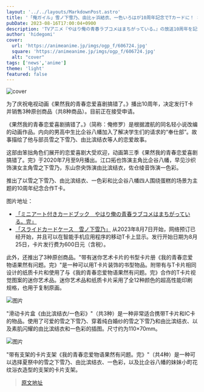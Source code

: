 ```yaml
---
layout: '../../layouts/MarkdownPost.astro'
title: '「俺ガイル」雪ノ下雪乃、由比ヶ浜結衣、一色いろはが10周年記念でTカードに！ オリジナルグッズも展開♪'
pubDate: 2023-08-16T17:00:04+0900
description: 'TVアニメ『やはり俺の青春ラブコメはまちがっている。』の放送10周年を記念したTカードとオリジナルグッズが登場！'
author: 'hidegomi'
cover:
  url: 'https://animeanime.jp/imgs/ogp_f/606724.jpg'
  square: 'https://animeanime.jp/imgs/ogp_f/606724.jpg'
  alt: "cover"
tags: ['news','anime']
theme: 'light'
featured: false
---
```


![cover](https://animeanime.jp/imgs/ogp_f/606724.jpg)

为了庆祝电视动画《果然我的青春恋爱喜剧搞错了。》播出10周年，决定发行T卡并销售3种原创商品（共8种商品）。目前正在接受申请。

《果然我的青春恋爱喜剧搞错了。》（简称：俺修罗）是根据渡航的同名轻小说改编的动画作品。内向的男高中生比企谷八幡加入了解决学生们的请求的“奉仕部”。故事描绘了他与部员雪之下雪乃、由比滨结衣等人的恋爱故事。

这部由笨拙角色们展开的恋爱喜剧大受欢迎，动画第三季《果然我的青春恋爱喜剧搞错了。完》于2020年7月至9月播出。江口拓也饰演主角比企谷八幡，早见沙织饰演女主角雪之下雪乃，东山奈央饰演由比滨结衣，佐仓绫音饰演一色彩。

推出了以雪之下雪乃、由比滨结衣、一色彩和比企谷八幡四人围绕蛋糕的场景为主题的10周年纪念合作T卡。

图片地址：
- [「ミニアート付きカードブック　やはり俺の青春ラブコメはまちがっている。完」](https://animeanime.jp/imgs/zoom/606725.jpg)
- [「スライドカードケース　雪ノ下雪乃」](https://animeanime.jp/imgs/zoom/606726.jpg)
从2023年8月7日开始，网络预订已经开始，并且可以在智能手机应用程序的移动T卡上显示。发行开始日期为8月25日，卡片发行费为600日元（含税）。

此外，还推出了3种原创商品。"带有迷你艺术卡片的书型卡片册《我的青春恋爱物语果然有问题。完》"是一种可以用T卡片装饰的书型物品。附带有与T卡片相同设计的纸质卡片和使用了与《我的青春恋爱物语果然有问题。完》合作的T卡片视觉图案的迷你艺术品。迷你艺术品和纸质卡片采用了全12种颜色的超高性能印刷规格，也用于复制原画。

![图片](https://animeanime.jp/imgs/zoom/606728.jpg)

"滑动卡片盒《由比滨结衣/一色彩》"（共3种）是一种非常适合携带T卡片和IC卡的物品。使用了可爱的雪之下雪乃、穿着纯白婚纱的雪之下雪乃和由比滨结衣、以及素肌闪耀的由比滨结衣和一色彩的插图。尺寸约为110×70mm。

![图片](https://animeanime.jp/imgs/zoom/606730.jpg)

"带有支架的卡片支架《我的青春恋爱物语果然有问题。完》"（共4种）是一种可以选择夏祭中的雪之下雪乃、由比滨结衣、一色彩，以及比企谷八幡的妹妹小町花纹浴衣造型的支架的卡片支架。

>[原文地址](https://animeanime.jp/article/2023/08/16/79304.html)  